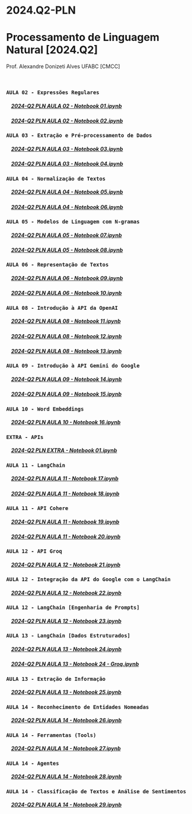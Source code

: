 # 2024.Q2-PLN

# Processamento de Linguagem Natural [2024.Q2]
Prof. Alexandre Donizeti Alves
UFABC [CMCC]

<br>

### `AULA 02 - Expressões Regulares`

##### &nbsp;&nbsp;&nbsp; [2024-Q2 PLN AULA 02 - Notebook 01.ipynb](https://github.com/adalves-ufabc/2024.Q2-PLN/blob/main/aulas/2024_Q2_PLN_AULA_02_Notebook_01.ipynb)
##### &nbsp;&nbsp;&nbsp; [2024-Q2 PLN AULA 02 - Notebook 02.ipynb](https://github.com/adalves-ufabc/2024.Q2-PLN/blob/main/aulas/2024_Q2_PLN_AULA_02_Notebook_02.ipynb)

### `AULA 03 - Extração e Pré-processamento de Dados`

##### &nbsp;&nbsp;&nbsp; [2024-Q2 PLN AULA 03 - Notebook 03.ipynb](https://github.com/adalves-ufabc/2024.Q2-PLN/blob/main/aulas/2024_Q2_PLN_AULA_03_Notebook_03.ipynb)
##### &nbsp;&nbsp;&nbsp; [2024-Q2 PLN AULA 03 - Notebook 04.ipynb](https://github.com/adalves-ufabc/2024.Q2-PLN/blob/main/aulas/2024_Q2_PLN_AULA_03_Notebook_04.ipynb)

### `AULA 04 - Normalização de Textos`

##### &nbsp;&nbsp;&nbsp; [2024-Q2 PLN AULA 04 - Notebook 05.ipynb](https://github.com/adalves-ufabc/2024.Q2-PLN/blob/main/aulas/2024_Q2_PLN_AULA_04_Notebook_05.ipynb)
##### &nbsp;&nbsp;&nbsp; [2024-Q2 PLN AULA 04 - Notebook 06.ipynb](https://github.com/adalves-ufabc/2024.Q2-PLN/blob/main/aulas/2024_Q2_PLN_AULA_04_Notebook_06.ipynb)

### `AULA 05 - Modelos de Linguagem com N-gramas`

##### &nbsp;&nbsp;&nbsp; [2024-Q2 PLN AULA 05 - Notebook 07.ipynb](https://github.com/adalves-ufabc/2024.Q2-PLN/blob/main/aulas/2024_Q2_PLN_AULA_05_Notebook_07.ipynb)
##### &nbsp;&nbsp;&nbsp; [2024-Q2 PLN AULA 05 - Notebook 08.ipynb](https://github.com/adalves-ufabc/2024.Q2-PLN/blob/main/aulas/2024_Q2_PLN_AULA_05_Notebook_08.ipynb)

### `AULA 06 - Representação de Textos`

##### &nbsp;&nbsp;&nbsp; [2024-Q2 PLN AULA 06 - Notebook 09.ipynb](https://github.com/adalves-ufabc/2024.Q2-PLN/blob/main/aulas/2024_Q2_PLN_AULA_06_Notebook_09.ipynb)
##### &nbsp;&nbsp;&nbsp; [2024-Q2 PLN AULA 06 - Notebook 10.ipynb](https://github.com/adalves-ufabc/2024.Q2-PLN/blob/main/aulas/2024_Q2_PLN_AULA_06_Notebook_10.ipynb)

### `AULA 08 - Introdução à API da OpenAI`

##### &nbsp;&nbsp;&nbsp; [2024-Q2 PLN AULA 08 - Notebook 11.ipynb](https://github.com/adalves-ufabc/2024.Q2-PLN/blob/main/aulas/2024_Q2_PLN_AULA_08_Notebook_11.ipynb)
##### &nbsp;&nbsp;&nbsp; [2024-Q2 PLN AULA 08 - Notebook 12.ipynb](https://github.com/adalves-ufabc/2024.Q2-PLN/blob/main/aulas/2024_Q2_PLN_AULA_08_Notebook_12.ipynb)
##### &nbsp;&nbsp;&nbsp; [2024-Q2 PLN AULA 08 - Notebook 13.ipynb](https://github.com/adalves-ufabc/2024.Q2-PLN/blob/main/aulas/2024_Q2_PLN_AULA_08_Notebook_13.ipynb)

### `AULA 09 - Introdução à API Gemini do Google`

##### &nbsp;&nbsp;&nbsp; [2024-Q2 PLN AULA 09 - Notebook 14.ipynb](https://github.com/adalves-ufabc/2024.Q2-PLN/blob/main/aulas/2024_Q2_PLN_AULA_09_Notebook_14.ipynb)
##### &nbsp;&nbsp;&nbsp; [2024-Q2 PLN AULA 09 - Notebook 15.ipynb](https://github.com/adalves-ufabc/2024.Q2-PLN/blob/main/aulas/2024_Q2_PLN_AULA_09_Notebook_15.ipynb)

### `AULA 10 - Word Embeddings`

##### &nbsp;&nbsp;&nbsp; [2024-Q2 PLN AULA 10 - Notebook 16.ipynb](https://github.com/adalves-ufabc/2024.Q2-PLN/blob/main/aulas/2024_Q2_PLN_AULA_10_Notebook_16.ipynb)

### `EXTRA - APIs`

##### &nbsp;&nbsp;&nbsp; [2024-Q2 PLN EXTRA - Notebook 01.ipynb](https://github.com/adalves-ufabc/2024.Q2-PLN/blob/main/aulas/2024_Q2_PLN_EXTRA_Notebook_01.ipynb)

### `AULA 11 - LangChain`

##### &nbsp;&nbsp;&nbsp; [2024-Q2 PLN AULA 11 - Notebook 17.ipynb](https://github.com/adalves-ufabc/2024.Q2-PLN/blob/main/aulas/2024_Q2_PLN_AULA_11_Notebook_17.ipynb)

##### &nbsp;&nbsp;&nbsp; [2024-Q2 PLN AULA 11 - Notebook 18.ipynb](https://github.com/adalves-ufabc/2024.Q2-PLN/blob/main/aulas/2024_Q2_PLN_AULA_11_Notebook_18.ipynb)

### `AULA 11 - API Cohere`

##### &nbsp;&nbsp;&nbsp; [2024-Q2 PLN AULA 11 - Notebook 19.ipynb](https://github.com/adalves-ufabc/2024.Q2-PLN/blob/main/aulas/2024_Q2_PLN_AULA_11_Notebook_19.ipynb)

##### &nbsp;&nbsp;&nbsp; [2024-Q2 PLN AULA 11 - Notebook 20.ipynb](https://github.com/adalves-ufabc/2024.Q2-PLN/blob/main/aulas/2024_Q2_PLN_AULA_11_Notebook_20.ipynb)

### `AULA 12 - API Groq`

##### &nbsp;&nbsp;&nbsp; [2024-Q2 PLN AULA 12 - Notebook 21.ipynb](https://github.com/adalves-ufabc/2024.Q2-PLN/blob/main/aulas/2024_Q2_PLN_AULA_12_Notebook_21.ipynb)

### `AULA 12 - Integração da API do Google com o LangChain`

##### &nbsp;&nbsp;&nbsp; [2024-Q2 PLN AULA 12 - Notebook 22.ipynb](https://github.com/adalves-ufabc/2024.Q2-PLN/blob/main/aulas/2024_Q2_PLN_AULA_12_Notebook_22.ipynb)

### `AULA 12 - LangChain [Engenharia de Prompts]`

##### &nbsp;&nbsp;&nbsp; [2024-Q2 PLN AULA 12 - Notebook 23.ipynb](https://github.com/adalves-ufabc/2024.Q2-PLN/blob/main/aulas/2024_Q2_PLN_AULA_12_Notebook_23.ipynb)

### `AULA 13 - LangChain [Dados Estruturados]`

##### &nbsp;&nbsp;&nbsp; [2024-Q2 PLN AULA 13 - Notebook 24.ipynb](https://github.com/adalves-ufabc/2024.Q2-PLN/blob/main/aulas/2024_Q2_PLN_AULA_13_Notebook_24.ipynb)

##### &nbsp;&nbsp;&nbsp; [2024-Q2 PLN AULA 13 - Notebook 24 - Groq.ipynb](https://github.com/adalves-ufabc/2024.Q2-PLN/blob/main/aulas/2024_Q2_PLN_AULA_13_Notebook_24_Groq.ipynb)

### `AULA 13 - Extração de Informação`

##### &nbsp;&nbsp;&nbsp; [2024-Q2 PLN AULA 13 - Notebook 25.ipynb](https://github.com/adalves-ufabc/2024.Q2-PLN/blob/main/aulas/2024_Q2_PLN_AULA_13_Notebook_25.ipynb)

### `AULA 14 - Reconhecimento de Entidades Nomeadas`

##### &nbsp;&nbsp;&nbsp; [2024-Q2 PLN AULA 14 - Notebook 26.ipynb](https://github.com/adalves-ufabc/2024.Q2-PLN/blob/main/aulas/2024_Q2_PLN_AULA_14_Notebook_26.ipynb)

### `AULA 14 - Ferramentas (Tools)`

##### &nbsp;&nbsp;&nbsp; [2024-Q2 PLN AULA 14 - Notebook 27.ipynb](https://github.com/adalves-ufabc/2024.Q2-PLN/blob/main/aulas/2024_Q2_PLN_AULA_14_Notebook_27.ipynb)

### `AULA 14 - Agentes`

##### &nbsp;&nbsp;&nbsp; [2024-Q2 PLN AULA 14 - Notebook 28.ipynb](https://github.com/adalves-ufabc/2024.Q2-PLN/blob/main/aulas/2024_Q2_PLN_AULA_14_Notebook_28.ipynb)

### `AULA 14 - Classificação de Textos e Análise de Sentimentos`

##### &nbsp;&nbsp;&nbsp; [2024-Q2 PLN AULA 14 - Notebook 29.ipynb](https://github.com/adalves-ufabc/2024.Q2-PLN/blob/main/aulas/2024_Q2_PLN_AULA_14_Notebook_29.ipynb)





